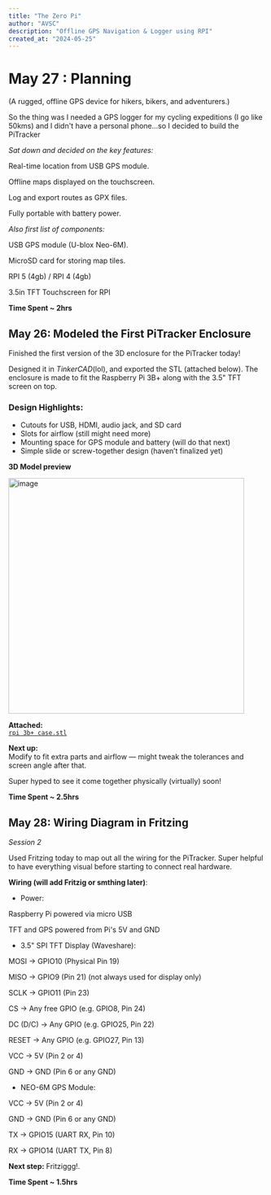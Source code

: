 ```yaml
---
title: "The Zero Pi"
author: "AVSC"
description: "Offline GPS Navigation & Logger using RPI"
created_at: "2024-05-25"
---
```

<h1>May 27 : Planning</h1>

(A rugged, offline GPS device for hikers, bikers, and adventurers.)

So the thing was I needed a GPS logger for my cycling expeditions (I go like 50kms) and I didn't have a personal phone...so I decided to build the PiTracker

*Sat down and decided on the key features:*

Real-time location from USB GPS module.

Offline maps displayed on the touchscreen.

Log and export routes as GPX files.

Fully portable with battery power.

*Also first list of components:*

USB GPS module (U-blox Neo-6M).

MicroSD card for storing map tiles.

RPI 5 (4gb) / RPI 4 (4gb)

3.5in TFT Touchscreen for RPI

**Time Spent ~ 2hrs** 

## May 26: Modeled the First PiTracker Enclosure

Finished the first version of the 3D enclosure for the PiTracker today!

Designed it in *TinkerCAD*(lol), and exported the STL (attached below). The enclosure is made to fit the Raspberry Pi 3B+ along with the 3.5" TFT screen on top.

###  Design Highlights:
- Cutouts for USB, HDMI, audio jack, and SD card  
- Slots for airflow (still might need more)  
- Mounting space for GPS module and battery (will do that next) 
- Simple slide or screw-together design (haven’t finalized yet)

**3D Model preview**

<img width="463" alt="image" src="https://github.com/user-attachments/assets/0910d30a-83c3-4fb1-a8bc-5f29a89ad79d" />

**Attached:**  
[`rpi 3b+ case.stl`](./rpi%203b%2B%20case.stl)

**Next up:**  
Modify to fit extra parts and airflow — might tweak the tolerances and screen angle after that.

Super hyped to see it come together physically (virtually) soon!

**Time Spent ~ 2.5hrs** 


## May 28: Wiring Diagram in Fritzing 

*Session 2*

Used Fritzing today to map out all the wiring for the PiTracker. Super helpful to have everything visual before starting to connect real hardware.

**Wiring (will add Fritzig or smthing later)**:
- Power:

Raspberry Pi powered via micro USB

TFT and GPS powered from Pi's 5V and GND

- 3.5" SPI TFT Display (Waveshare):

MOSI → GPIO10 (Physical Pin 19)

MISO → GPIO9 (Pin 21) (not always used for display only)

SCLK → GPIO11 (Pin 23)

CS → Any free GPIO (e.g. GPIO8, Pin 24)

DC (D/C) → Any GPIO (e.g. GPIO25, Pin 22)

RESET → Any GPIO (e.g. GPIO27, Pin 13)

VCC → 5V (Pin 2 or 4)

GND → GND (Pin 6 or any GND)

- NEO-6M GPS Module:

VCC → 5V (Pin 2 or 4)

GND → GND (Pin 6 or any GND)

TX → GPIO15 (UART RX, Pin 10)

RX → GPIO14 (UART TX, Pin 8)

**Next step:** Fritziggg!.

**Time Spent ~ 1.5hrs** 

